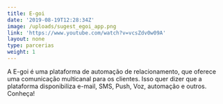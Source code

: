 ```yaml
---
title: E-goi
date: '2019-08-19T12:28:34Z'
image: /uploads/sugest_egoi_app.png
link: 'https://www.youtube.com/watch?v=vcsZdv0w09A'
layout: none
type: parcerias
weight: 1
---
```

A E-goi é uma plataforma de automação de relacionamento, que oferece uma comunicação multicanal para os clientes. Isso quer dizer que a plataforma disponibiliza  e-mail, SMS, Push, Voz,  automação e outros. Conheça!
